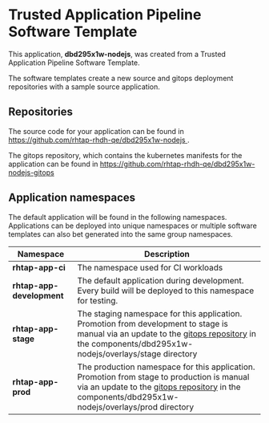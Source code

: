 # Trusted Application Pipeline Software Template

This application, **dbd295x1w-nodejs**, was created from a Trusted Application Pipeline Software Template.

The software templates create a new source and gitops deployment repositories with a sample source application. 

## Repositories

The source code for your application can be found in [https://github.com/rhtap-rhdh-qe/dbd295x1w-nodejs ](https://github.com/rhtap-rhdh-qe/dbd295x1w-nodejs ).
 
The gitops repository, which contains the kubernetes manifests for the application can be found in 
[https://github.com/rhtap-rhdh-qe/dbd295x1w-nodejs-gitops ](https://github.com/rhtap-rhdh-qe/dbd295x1w-nodejs-gitops ) 

## Application namespaces 

The default application will be found in the following namespaces. Applications can be deployed into unique namespaces or multiple software templates can also bet generated into the same group namespaces.  

|  Namespace   |  Description   |  
| -------- | -------- |
| **rhtap-app-ci** | The namespace used for CI workloads |
| **rhtap-app-development** | The default application during development. Every build will be deployed to this namespace for testing. |
| **rhtap-app-stage** | The staging namespace for this application. Promotion from development to stage is manual via an update to the [gitops repository](https://github.com/rhtap-rhdh-qe/dbd295x1w-nodejs-gitops ) in the components/dbd295x1w-nodejs/overlays/stage directory |
| **rhtap-app-prod** | The production namespace for this application. Promotion from stage to production is manual via an update to the [gitops repository](https://github.com/rhtap-rhdh-qe/dbd295x1w-nodejs-gitops ) in the components/dbd295x1w-nodejs/overlays/prod directory |